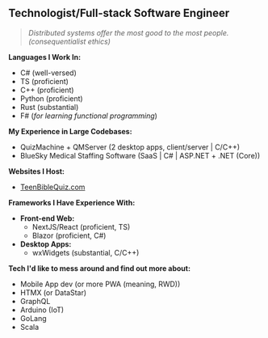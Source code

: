 ## Technologist/Full-stack Software Engineer

> *Distributed systems offer the most good to the most people. (consequentialist ethics)* 

**Languages I Work In:**
- C# (well-versed)
- TS (proficient)
- C++ (proficient)
- Python (proficient)
- Rust (substantial)
- F# (*for learning functional programming*)
 
**My Experience in Large Codebases:**
- QuizMachine + QMServer (2 desktop apps, client/server | C/C++)
- BlueSky Medical Staffing Software (SaaS | C# | ASP.NET + .NET (Core))

**Websites I Host:**
- [TeenBibleQuiz.com](https://teenbiblequiz.com)

**Frameworks I Have Experience With:**
- **Front-end Web:**  
  - NextJS/React (proficient, TS)
  - Blazor (proficient, C#)
- **Desktop Apps:**  
  - wxWidgets (substantial, C/C++)

**Tech I'd like to mess around and find out more about:**
- Mobile App dev (or more PWA (meaning, RWD))
- HTMX (or DataStar)
- GraphQL
- Arduino (IoT)
- GoLang
- Scala

